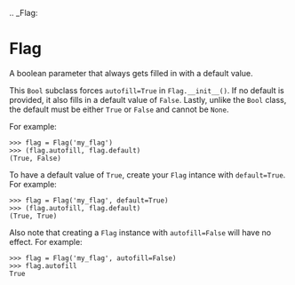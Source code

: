 [//]: # (THE CONTENT BELOW IS GENERATED. DO NOT EDIT.)
.. _Flag:

# Flag
[//]: # (ADD YOUR NOTES BELOW. THESE WILL BE PICKED EVERY TIME THE DOCS ARE REGENERATED. //end)

A boolean parameter that always gets filled in with a default value.

This `Bool` subclass forces ``autofill=True`` in `Flag.__init__()`.  If no
default is provided, it also fills in a default value of ``False``.
Lastly, unlike the `Bool` class, the default must be either ``True`` or
``False`` and cannot be ``None``.

For example:
```
>>> flag = Flag('my_flag')
>>> (flag.autofill, flag.default)
(True, False)
```

To have a default value of ``True``, create your `Flag` intance with
``default=True``.  For example:

```
>>> flag = Flag('my_flag', default=True)
>>> (flag.autofill, flag.default)
(True, True)
```

Also note that creating a `Flag` instance with ``autofill=False`` will have
no effect.  For example:

```
>>> flag = Flag('my_flag', autofill=False)
>>> flag.autofill
True
```
